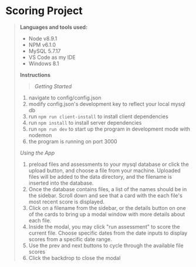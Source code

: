 Scoring Project
=============

>**Languages and tools used:**
>
>- Node v8.9.1
>- NPM v6.1.0
>- MySQL 5.7.17
>- VS Code as my IDE
>- Windows 8.1
>
>**Instructions**
>
>>*Getting Started*
>
>1. navigate to config/config.json
>2. modify config.json's development key to reflect your local mysql db
>3. run `npm run client-install` to install client dependencies
>4. run `npm install` to install server dependencies
>5. run `npm run dev` to start up the program in development mode with nodemon
>6. the program is running on port 3000
>
>*Using the App*
>
>1. preload files and assessments to your mysql database or click the upload button, and choose a file from your machine. Uploaded files will be added to the data directory, and the filename is inserted into the database.
>2. Once the database contains files, a list of the names should be in the sidebar. Scroll down and see that a card with the each file's most recent score is displayed. 
>3. Click on a filename from the sidebar, or the details button on one of the cards to bring up a modal window with more details about each file.
>4. Inside the modal, you may click "run assessment" to score the current file. Choose specific dates from the date inputs to display scores from a specific date range.
>5. Use the prev and next buttons to cycle through the available file scores
>6. Click the backdrop to close the modal

